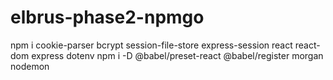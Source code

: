 # elbrus-phase2-npmgo


npm i cookie-parser bcrypt session-file-store express-session react react-dom express dotenv
npm i -D @babel/preset-react @babel/register  morgan nodemon